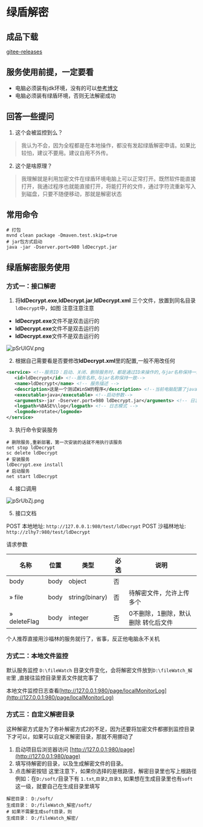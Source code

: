 # 绿盾解密
## 成品下载
[gitee-releases](https://gitee.com/zlhy7/ldDecrypt/releases)

## 服务使用前提，一定要看

- 电脑必须装有jdk环境，没有的可以[参考博文](https://zlhy7.gitee.io/znote/views/notes/installation_tutorial/jdk.html)
- 电脑必须装有绿盾环境，否则无法解密成功

## 回答一些提问
1. 这个会被监控到么？
> 我认为不会，因为全程都是在本地操作，都没有发起绿盾解密申请。如果比较怕，建议不要用。建议自用不外传。

2. 这个是啥原理？
> 我理解就是利用加密文件在绿盾环境电脑上可以正常打开。既然软件能直接打开，我通过程序也就能直接打开，将能打开的文件，通过字符流重新写入到磁盘，只要不随便移动，那就是解密状态

## 常用命令
```shell
# 打包
mvnd clean package -Dmaven.test.skip=true
# jar包方式启动
java -jar -Dserver.port=980 ldDecrypt.jar
```

## 绿盾解密服务使用
### 方式一：接口解密

1. 将**ldDecrypt.exe**,**ldDecrypt.jar**,**ldDecrypt.xml** 三个文件，放置到同名目录 `ldDecrypt`中，如图
注意注意注意
- **ldDecrypt.exe**文件不是双击运行的
- **ldDecrypt.exe**文件不是双击运行的
- **ldDecrypt.exe**文件不是双击运行的

![pSrUlGV.png](https://s1.ax1x.com/2023/02/02/pSrUlGV.png)

2. 根据自己需要看是否要修改**ldDecrypt.xml**里的配置,一般不用改任何

```xml
<service> <!--服务ID：启动、关闭、删除服务时，都是通过ID来操作的,与jar名称保持一致-->
   <id>ldDecrypt</id> <!--服务名称,与jar名称保持一致-->
   <name>ldDecrypt</name> <!-- 服务描述 -->
   <description>这是一个测试WinSW的程序</description> <!--当前电脑配置了java环境变量，直接写成“java”就行；你也可以写成类似这样：D:\develop\jdk1.8\jre\bin\java-->
   <executable>java</executable> <!--启动参数-->
   <arguments>-jar -Dserver.port=980 ldDecrypt.jar</arguments> <!-- 日志地址 %BASE% 就代表了服务安装时的目录-->
   <logpath>%BASE%\log</logpath> <!-- 日志模式 -->
   <logmode>rotate</logmode>
</service>
```

3. 执行命令安装服务

```shell
# 删除服务,重新部署，第一次安装的话就不用执行该服务
net stop ldDecrypt
sc delete ldDecrypt
# 安装服务
ldDecrypt.exe install
# 启动服务
net start ldDecrypt
```

4. 接口调用

![pSrUbZj.png](https://s1.ax1x.com/2023/02/02/pSrUbZj.png)

5. 接口文档

POST 本地地址: `http://127.0.0.1:980/test/ldDecrypt`
POST 沙福林地址: `http://zlhy7:980/test/ldDecrypt`

请求参数

| 名称         | 位置   | 类型           | 必选 | 说明                                       |
| ------------ | ------ | -------------- | ---- | ------------------------------------------ |
| body         | body   | object         | 否   |                                            |
| » file       | body   | string(binary) | 否   | 待解密文件，允许上传多个                   |
| » deleteFlag | body   | integer        | 否   | 0不删除，1删除，默认删除 转化后文件        |

个人推荐直接用沙福林的服务就行了，省事，反正他电脑永不关机

### 方式二：本地文件监控
默认服务监控 `D:\fileWatch` 目录文件变化，会将解密文件放到`D:\fileWatch_解密`里 ,直接往监控目录里丢文件就完事了

本地文件监控日志查看[http://127.0.0.1:980/page/localMonitorLog](http://127.0.0.1:980/page/localMonitorLog)
### 方式三：自定义解密目录
这种解密方式是为了弥补解密方式2的不足，因为还要将加密文件都挪到监控目录下才可以，如果可以自定义解密目录，那就不用挪动了
1. 启动项目后浏览器访问 [http://127.0.0.1:980/page](http://127.0.0.1:980/page)
2. 填写待解密的目录，以及生成解密文件的目录。
3. 点击解密按钮
这里注意下，如果你选择的是根路径，解密目录里也写上根路径
例如：在`D:/soft/`目录下有 `1.txt`,`目录2`,`目录3`,
如果想在生成目录里也有`soft`这一级，就要自己在生成目录里填写
```shell
解密目录： D:/soft/
生成目录： D:/fileWatch_解密/soft/
# 如果不需要生成soft目录，则
生成目录： D:/fileWatch_解密/
```
